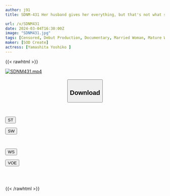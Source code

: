 ```yaml
---
author: j91
title: SDNM-431 Her husband gives her everything, but that's not what she really wants...Yamashita Yoshikoi 40 years old AV DEBUT

url: /v/SDNM431
date: 2024-03-04T16:30:00Z
image: "SDNM431.jpg"
tags: [Censored, Debut Production, Documentary, Married Woman, Mature Woman, Solowork]
maker: [SOD Create]
actress: [Yamashita Yoshiko ]
---
```



{{< rawhtml >}}

<div class="video" data-videoid="7kZa4qJRYgUAkrp">
    <a href="javascript:;">
        <img src="/v/SDNM431/SDNM431.jpg" width="WIDTH" height="HEIGHT" alt="SDNM431.mp4" loading="lazy">
    </a>
</div>

<script type="text/javascript" src="https://j91.asia/asset/on-demand-st.js"></script>

<br>
  <link rel="stylesheet" href="https://j91.asia/asset/bs5.css">
  
  <center>
  <button class="btn btn-primary" type="button" data-bs-toggle="collapse" data-bs-target=".multi-collapse" aria-expanded="false" aria-controls="multiCollapseExample1 multiCollapseExample2"><h2>Download</h2></button></center>
</p>
<div class="row">
  <div class="col">
    <div class="collapse multi-collapse" id="multiCollapseExample1">
      <div class="card card-body">
	      	      <br>
<div class="buttons">  
<p><a href="https://streamtape.to/v/7kZa4qJRYgUAkrp" target="_blank"><button class="btn-hover color-3"><i class="fa fa-download"></i> ST</button></a></p>
<p><a href="https://cdnwish.com/q5rjfkkslkpe" target="_blank"><button class="btn-hover color-2"><i class="fa fa-download"></i> SW</button></a></p></div>
    </div>
  </div>
</div>
  <div class="col">
    <div class="collapse multi-collapse" id="multiCollapseExample2">
      <div class="card card-body">
	      <br>
<div class="buttons">
<p><a href="https://wolfstream.tv/6we49rgw93d9"><button class="btn-hover color-9"><i class="fa fa-download"></i> WS</button></a></p>
<p><a href="https://voe.sx/1kmcy3splkwb"><button class="btn-hover color-8"><i class="fa fa-download"></i> VOE</button></a></p></div>
<br><br>
      </div>
    </div>
  </div>
</div>

{{< /rawhtml >}}